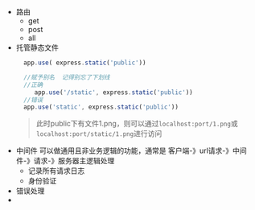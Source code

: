 - 路由
  * get
  * post
  * all
- 托管静态文件
  ```js
  	app.use( express.static('public'))  
  
  	//赋予别名  记得别忘了下划线 
  	//正确
       app.use('/static', express.static('public'))
  	//错误
  	app.use('static', express.static('public'))
  ```
  > 此时public下有文件1.png，则可以通过`localhost:port/1.png`或`localhost:port/static/1.png`进行访问
- 中间件
  可以做通用且非业务逻辑的功能，通常是 客户端-》url请求-》中间件-》请求-》服务器主逻辑处理
  * 记录所有请求日志
  * 身份验证
- 错误处理
-